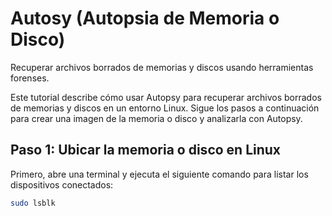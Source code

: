 # Autosy (Autopsia de Memoria o Disco)
Recuperar archivos borrados de memorias y discos usando herramientas forenses.

Este tutorial describe cómo usar Autopsy para recuperar archivos borrados de memorias y discos en un entorno Linux. Sigue los pasos a continuación para crear una imagen de la memoria o disco y analizarla con Autopsy.

## Paso 1: Ubicar la memoria o disco en Linux
Primero, abre una terminal y ejecuta el siguiente comando para listar los dispositivos conectados:

```bash
sudo lsblk
```
